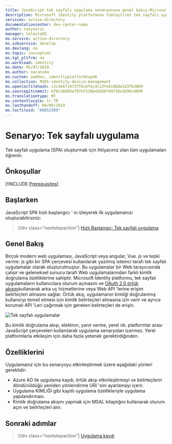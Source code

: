 ```yaml
---
title: JavaScript tek sayfalı uygulama senaryosuna genel bakış-Microsoft Identity platform
description: Microsoft Identity platformunu tümleştiren tek sayfalı uygulama (senaryoya genel bakış) oluşturmayı öğrenin.
services: active-directory
documentationcenter: dev-center-name
author: navyasric
manager: CelesteDG
ms.service: active-directory
ms.subservice: develop
ms.devlang: na
ms.topic: conceptual
ms.tgt_pltfrm: na
ms.workload: identity
ms.date: 05/07/2019
ms.author: nacanuma
ms.custom: aaddev, identityplatformtop40
ms.collection: M365-identity-device-management
ms.openlocfilehash: c3c4e671473ff6c6fecdc13fe61dbde1d3fb3809
ms.sourcegitcommit: 670c38d85ef97bf236b45850fd4750e3b98c8899
ms.translationtype: MT
ms.contentlocale: tr-TR
ms.lasthandoff: 08/08/2019
ms.locfileid: "68852509"
---
```

# <a name="scenario-single-page-application"></a>Senaryo: Tek sayfalı uygulama

Tek sayfalı uygulama (SPA) oluşturmak için ihtiyacınız olan tüm uygulamaları öğrenin.

## <a name="prerequisites"></a>Önkoşullar

[!INCLUDE [Prerequisites](../../../includes/active-directory-develop-scenarios-prerequisites.md)]

## <a name="getting-started"></a>Başlarken

JavaScript SPA hızlı başlangıcı ' nı izleyerek ilk uygulamanızı oluşturabilirsiniz:

> [!div class="nextstepaction"]
> [Hızlı Başlangıç: Tek sayfalı uygulama](./quickstart-v2-javascript.md)

## <a name="overview"></a>Genel Bakış

Birçok modern web uygulaması, JavaScript veya angular, Vue. js ve tepki verme. js gibi bir SPA çerçevesi kullanılarak yazılmış istemci tarafı tek sayfalı uygulamalar olarak oluşturulmuştur. Bu uygulamalar bir Web tarayıcısında çalışır ve geleneksel sunucu tarafı Web uygulamalarından farklı kimlik doğrulama özelliklerine sahiptir. Microsoft Identity platformu, tek sayfalı uygulamaların kullanıcılara oturum açmasını ve [OAuth 2,0 örtük akışını](./v2-oauth2-implicit-grant-flow.md)kullanarak arka uç hizmetlerine veya Web API 'lerine erişim belirteçleri almasını sağlar. Örtük akış, uygulamanın kimliği doğrulanmış kullanıcıyı temsil etmesi için kimlik belirteçleri almasına izin verir ve ayrıca korumalı API 'Leri çağırmak için gereken belirteçleri de erişin.

![Tek sayfalı uygulamalar](./media/scenarios/spa-app.svg)

Bu kimlik doğrulama akışı, elektron, yanıt verme, yerel vb. platformlar arası JavaScript çerçeveleri kullanılarak uygulama senaryoları içermez. Yerel platformlarla etkileşim için daha fazla yetenek gerektirdiğinden.

## <a name="specifics"></a>Özelliklerini

Uygulamanız için bu senaryoyu etkinleştirmek üzere aşağıdaki yönleri gereklidir:

* Azure AD ile uygulama kaydı, örtük akışı etkinleştirmeyi ve belirteçlerin döndürüldüğü yeniden yönlendirme URI 'sini ayarlamayı içerir.
* Uygulama KIMLIĞI gibi kayıtlı uygulama özellikleriyle uygulama yapılandırması.
* Kimlik doğrulama akışını yapmak için MSAL kitaplığını kullanarak oturum açın ve belirteçleri alın.

## <a name="next-steps"></a>Sonraki adımlar

> [!div class="nextstepaction"]
> [Uygulama kaydı](scenario-spa-app-registration.md)
